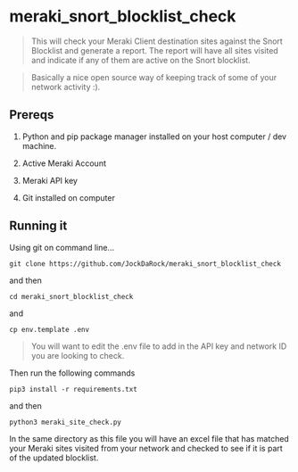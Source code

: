 # meraki_snort_blocklist_check

> This will check your Meraki Client destination sites against the Snort Blocklist and generate a report. The report will have all sites visited and indicate if any of them are active on the Snort blocklist. 

> Basically a nice open source way of keeping track of some of your network activity :).

## Prereqs

1. Python and pip package manager installed on your host computer / dev machine.

2. Active Meraki Account
3. Meraki API key
4. Git installed on computer

## Running it

Using git on command line...

`git clone https://github.com/JockDaRock/meraki_snort_blocklist_check`

and then

`cd meraki_snort_blocklist_check`

and

`cp env.template .env`

> You will want to edit the .env file to add in the API key and network ID you are looking to check.

Then run the following commands

`pip3 install -r requirements.txt`

and then

`python3 meraki_site_check.py`

In the same directory as this file you will have an excel file that has matched your Meraki sites visited from your network and checked to see if it is part of the updated blocklist.
